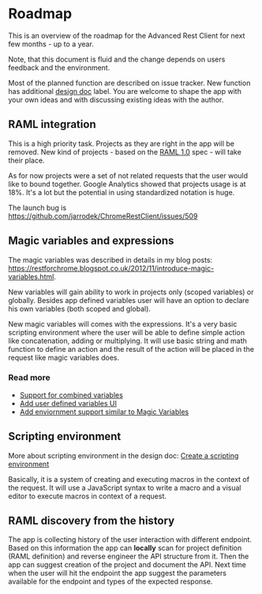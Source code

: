 # Roadmap

This is an overview of the roadmap for the Advanced Rest Client for next few months - up to a year.

Note, that this document is fluid and the change depends on users feedback and the environment.

Most of the planned function are described on issue tracker. New function has additional [design doc](https://github.com/jarrodek/ChromeRestClient/issues?q=is%3Aissue+is%3Aopen+label%3Adesign-doc) label. You are welcome to shape the app with your own ideas and with discussing existing ideas with the author.


## RAML integration
This is a high priority task. Projects as they are right in the app will be removed. New kind of projects - based on the [RAML 1.0](https://github.com/raml-org/raml-spec/blob/master/versions/raml-10/raml-10.md/) spec - will take their place.

As for now projects were a set of not related requests that the user would like to bound together. Google Analytics showed that projects usage is at 18%. It's a lot but the potential in using standardized notation is huge.

The launch bug is https://github.com/jarrodek/ChromeRestClient/issues/509

## Magic variables and expressions
The magic variables was described in details in my blog posts: https://restforchrome.blogspot.co.uk/2012/11/introduce-magic-variables.html.

New variables will gain ability to work in projects only (scoped variables) or globally. Besides app defined variables user will have an option to declare his own variables (both scoped and global).

New magic variables will comes with the expressions. It's a very basic scripting environment where the user will be able to define simple action like concatenation, adding or multiplying. It will use basic string and math function to define an action and the result of the action will be placed in the request like magic variables does.

### Read more
* [Support for combined variables](https://github.com/jarrodek/ChromeRestClient/issues/497)
* [Add user defined variables UI](https://github.com/jarrodek/ChromeRestClient/issues/496)
* [Add enviornment support similar to Magic Variables](https://github.com/jarrodek/ChromeRestClient/issues/214)

## Scripting environment
More about scripting environment in the design doc: [Create a scripting environment](https://github.com/jarrodek/ChromeRestClient/issues/499)

Basically, it is a system of creating and executing macros in the context of the request. It will use a JavaScript syntax to write a macro and a visual editor to execute macros in context of a request.

## RAML discovery from the history
The app is collecting history of the user interaction with different endpoint. Based on this information the app can **locally** scan for project definition (RAML definition) and reverse engineer the API structure from it. Then the app can suggest creation of the project and document the API. Next time when the user will hit the endpoint the app suggest the parameters available for the endpoint and types of the expected response.
